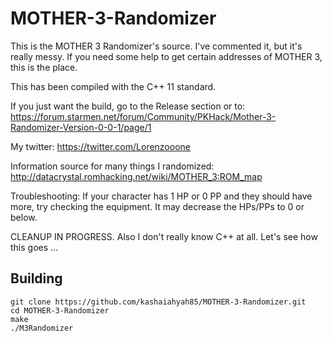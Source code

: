 # MOTHER-3-Randomizer

This is the MOTHER 3 Randomizer's source.
I've commented it, but it's really messy.
If you need some help to get certain addresses of MOTHER 3, this is the place.

This has been compiled with the C++ 11 standard.

If you just want the build, go to the Release section or to:
https://forum.starmen.net/forum/Community/PKHack/Mother-3-Randomizer-Version-0-0-1/page/1

My twitter: https://twitter.com/Lorenzooone

Information source for many things I randomized: http://datacrystal.romhacking.net/wiki/MOTHER_3:ROM_map

Troubleshooting: If your character has 1 HP or 0 PP and they should have more, try checking the equipment. It may decrease the HPs/PPs to 0 or below.

CLEANUP IN PROGRESS. Also I don't really know C++ at all. Let's see how this goes ...

## Building
    git clone https://github.com/kashaiahyah85/MOTHER-3-Randomizer.git
    cd MOTHER-3-Randomizer
    make
    ./M3Randomizer

